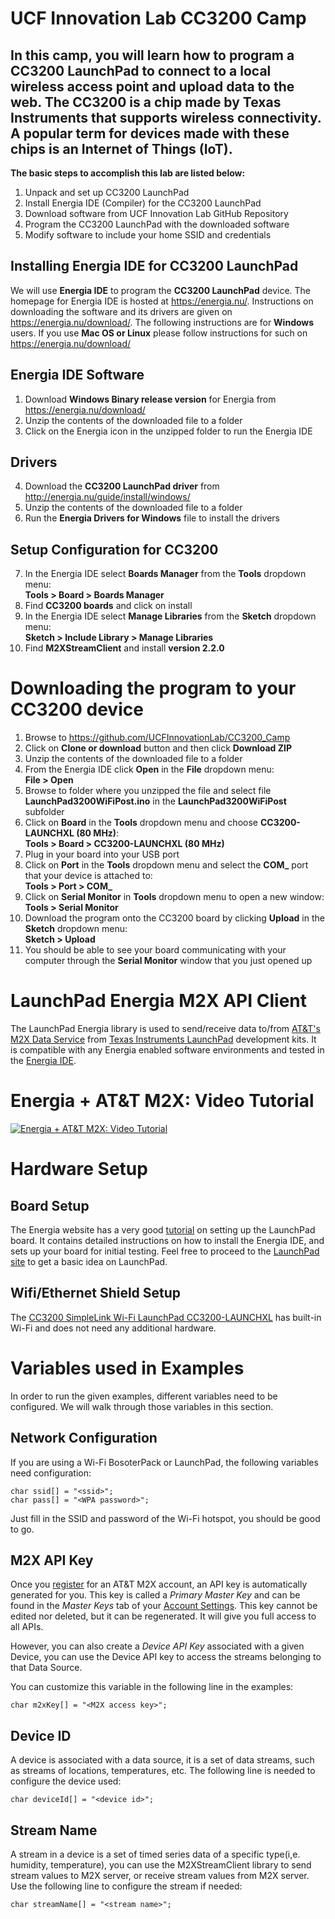# UCF Innovation Lab CC3200 Camp
In this camp, you will learn how to program a **CC3200 LaunchPad** to connect to a local wireless access point and upload data to the web. The CC3200 is a chip made by Texas Instruments that supports wireless connectivity. A popular term for devices made with these chips is an **Internet of Things (IoT)**.
----------------------
**The basic steps to accomplish this lab are listed below:**
1. Unpack and set up CC3200 LaunchPad
1. Install Energia IDE (Compiler) for the CC3200 LaunchPad
1. Download software from UCF Innovation Lab GitHub Repository
1. Program the CC3200 LaunchPad with the downloaded software
1. Modify software to include your home SSID and credentials 



## Installing Energia IDE for CC3200 LaunchPad

We will use **Energia IDE** to program the **CC3200 LaunchPad** device. The homepage for Energia IDE is hosted at https://energia.nu/. Instructions on downloading the software and its drivers are given on https://energia.nu/download/. The following instructions are for **Windows** users. If you use **Mac OS or Linux** please follow instructions for such on https://energia.nu/download/

Energia IDE Software
----------------------
1) Download **Windows Binary release version** for Energia from https://energia.nu/download/
2) Unzip the contents of the downloaded file to a folder
3) Click on the Energia icon in the unzipped folder to run the Energia IDE

Drivers
-------
4) Download the **CC3200 LaunchPad driver** from http://energia.nu/guide/install/windows/
5) Unzip the contents of the downloaded file to a folder
6) Run the **Energia Drivers for Windows** file to install the drivers 

Setup Configuration for CC3200
---------------------------------------
7) In the Energia IDE select **Boards Manager** from the **Tools** dropdown menu:<br/>
**Tools > Board > Boards Manager**
8) Find **CC3200 boards** and click on install
9) In the Energia IDE select **Manage Libraries** from the **Sketch** dropdown menu:<br/>
**Sketch > Include Library > Manage Libraries**
10) Find **M2XStreamClient** and install **version 2.2.0**

Downloading the program to your CC3200 device
=============================================
1) Browse to https://github.com/UCFInnovationLab/CC3200_Camp
2) Click on **Clone or download** button and then click **Download ZIP**
3) Unzip the contents of the downloaded file to a folder
4) From the Energia IDE click **Open** in the **File** dropdown menu:<br/>
**File > Open**
5) Browse to folder where you unzipped the file and select file **LaunchPad3200WiFiPost.ino** in the **LaunchPad3200WiFiPost** subfolder
6) Click on **Board** in the **Tools** dropdown menu and choose **CC3200-LAUNCHXL (80 MHz)**:<br/>
**Tools > Board > CC3200-LAUNCHXL (80 MHz)**
7) Plug in your board into your USB port
8) Click on **Port** in the **Tools** dropdown menu and select the **COM_** port that your device is attached to:<br/>
**Tools > Port > COM_**
9) Click on **Serial Monitor** in **Tools** dropdown menu to open a new window:<br/>
**Tools > Serial Monitor**
10) Download the program onto the CC3200 board by clicking **Upload** in the **Sketch** dropdown menu:<br/>
**Sketch > Upload**
11) You should be able to see your board communicating with your computer through the **Serial Monitor** window that you just opened up










LaunchPad Energia M2X API Client
================================

The LaunchPad Energia library is used to send/receive data to/from [AT&amp;T's M2X Data Service](https://m2x.att.com/) from [Texas Instruments LaunchPad](http://www.ti.com/launchpad) development kits. It is compatible with any Energia enabled software environments and tested in the [Energia IDE](http://www.energia.nu).

Energia + AT&T M2X: Video Tutorial
==========================
[![Energia + AT&T M2X: Video Tutorial](http://img.youtube.com/vi/5FPMf2Bjmv8/0.jpg)](https://www.youtube.com/watch?v=5FPMf2Bjmv8&feature=youtu.be)

Hardware Setup
==============

Board Setup
-----------

The Energia website has a very good [tutorial](http://energia.nu/guide) on setting up the LaunchPad board. It contains detailed instructions on how to install the Energia IDE, and sets up your board for initial testing. Feel free to proceed to the [LaunchPad site](http://www.ti.com/launchpad) to get a basic idea on LaunchPad.

Wifi/Ethernet Shield Setup
--------------------------

The [CC3200 SimpleLink Wi-Fi LaunchPad CC3200-LAUNCHXL](http://www.ti.com/ww/en/launchpad/launchpads-connected-cc3200-launchxl.html#tabs) has built-in Wi-Fi and does not need any additional hardware.  

Variables used in Examples
==========================

In order to run the given examples, different variables need to be configured. We will walk through those variables in this section.

Network Configuration
---------------------

If you are using a Wi-Fi BosoterPack or LaunchPad, the following variables need configuration:

```
char ssid[] = "<ssid>";
char pass[] = "<WPA password>";
```

Just fill in the SSID and password of the Wi-Fi hotspot, you should be good to go.

M2X API Key
-----------

Once you [register](https://m2x.att.com/signup) for an AT&amp;T M2X account, an API key is automatically generated for you. This key is called a _Primary Master Key_ and can be found in the _Master Keys_ tab of your [Account Settings](https://m2x.att.com/account). This key cannot be edited nor deleted, but it can be regenerated. It will give you full access to all APIs.

However, you can also create a _Device API Key_ associated with a given Device, you can use the Device API key to access the streams belonging to that Data Source.

You can customize this variable in the following line in the examples:

```
char m2xKey[] = "<M2X access key>";
```

Device ID
-------

A device is associated with a data source, it is a set of data streams, such as streams of locations, temperatures, etc. The following line is needed to configure the device used:

```
char deviceId[] = "<device id>";
```

Stream Name
------------

A stream in a device is a set of timed series data of a specific type(i,e. humidity, temperature), you can use the M2XStreamClient library to send stream values to M2X server, or receive stream values from M2X server. Use the following line to configure the stream if needed:

```
char streamName[] = "<stream name>";
```

